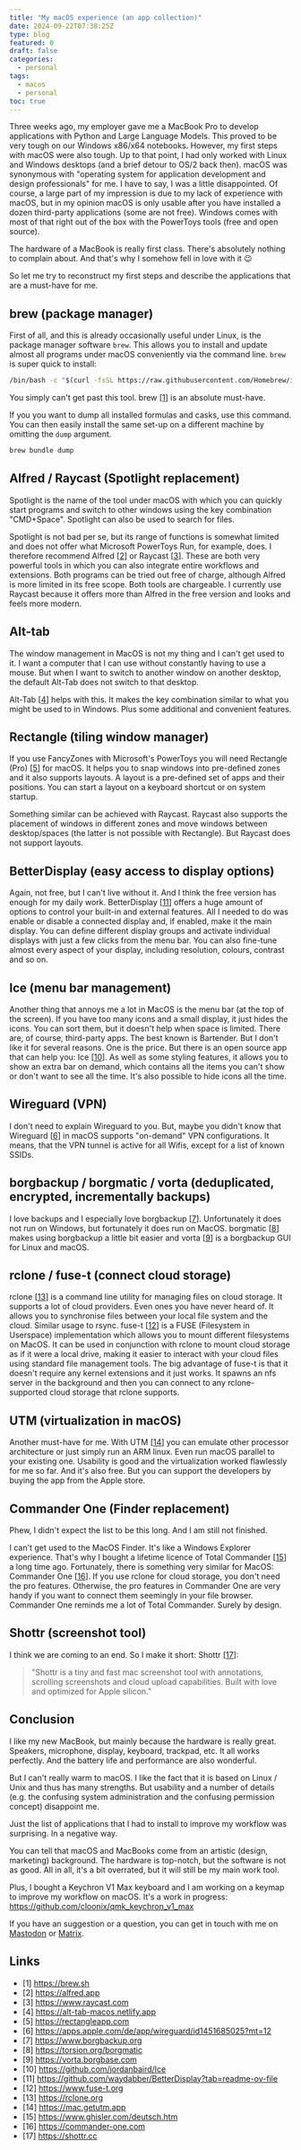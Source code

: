 ```yaml
---
title: "My macOS experience (an app collection)"
date: 2024-09-22T07:38:25Z
type: blog
featured: 0
draft: false
categories:
  - personal
tags:
  - macos
  - personal
toc: true
---
```


Three weeks ago, my employer gave me a MacBook Pro to develop applications with Python and Large Language Models. This proved to be very tough on our Windows x86/x64 notebooks. However, my first steps with macOS were also tough. Up to that point, I had only worked with Linux and Windows desktops (and a brief detour to OS/2 back then). macOS was synonymous with "operating system for application development and design professionals" for me. I have to say, I was a little disappointed. Of course, a large part of my impression is due to my lack of experience with macOS, but in my opinion macOS is only usable after you have installed a dozen third-party applications (some are not free). Windows comes with most of that right out of the box with the PowerToys tools (free and open source).  

The hardware of a MacBook is really first class. There's absolutely nothing to complain about. And that's why I somehow fell in love with it :wink:

So let me try to reconstruct my first steps and describe the applications that are a must-have for me.

## brew (package manager)

First of all, and this is already occasionally useful under Linux, is the package manager software `brew`. This allows you to install and update almost all programs under macOS conveniently via the command line. `brew` is super quick to install:

```sh
/bin/bash -c "$(curl -fsSL https://raw.githubusercontent.com/Homebrew/install/HEAD/install.sh)"
```

You simply can't get past this tool. brew [[1](https://brew.sh)] is an absolute must-have.

If you you want to dump all installed formulas and casks, use this command. You can then easily install the same set-up on a different machine by omitting the `dump` argument. 

```sh
brew bundle dump
```

## Alfred / Raycast (Spotlight replacement)

Spotlight is the name of the tool under macOS with which you can quickly start programs and switch to other windows using the key combination "CMD+Space". Spotlight can also be used to search for files.

Spotlight is not bad per se, but its range of functions is somewhat limited and does not offer what Microsoft PowerToys Run, for example, does. I therefore recommend Alfred [[2](https://alfred.app)] or Raycast [[3](https://www.raycast.com)]. These are both very powerful tools in which you can also integrate entire workflows and extensions. Both programs can be tried out free of charge, although Alfred is more limited in its free scope. Both tools are chargeable. I currently use Raycast because it offers more than Alfred in the free version and looks and feels more modern.

## Alt-tab

The window management in MacOS is not my thing and I can't get used to it. I want a computer that I can use without constantly having to use a mouse. But when I want to switch to another window on another desktop, the default Alt-Tab does not switch to that desktop.  

Alt-Tab [[4](https://alt-tab-macos.netlify.app)] helps with this. It makes the key combination similar to what you might be used to in Windows. Plus some additional and convenient features.

## Rectangle (tiling window manager)

If you use FancyZones with Microsoft's PowerToys you will need Rectangle (Pro) [[5](https://rectangleapp.com)] for macOS. It helps you to snap windows into pre-defined zones and it also supports layouts. A layout is a pre-defined set of apps and their positions. You can start a layout on a keyboard shortcut or on system startup.

Something similar can be achieved with Raycast. Raycast also supports the placement of windows in different zones and move windows between desktop/spaces (the latter is not possible with Rectangle). But Raycast does not support layouts.

## BetterDisplay (easy access to display options)

Again, not free, but I can't live without it. And I think the free version has enough for my daily work. BetterDisplay [[11](https://github.com/waydabber/BetterDisplay?tab=readme-ov-file)] offers a huge amount of options to control your built-in and external features. All I needed to do was enable or disable a connected display and, if enabled, make it the main display. You can define different display groups and activate individual displays with just a few clicks from the menu bar. You can also fine-tune almost every aspect of your display, including resolution, colours, contrast and so on.

## Ice (menu bar management)

Another thing that annoys me a lot in MacOS is the menu bar (at the top of the screen). If you have too many icons and a small display, it just hides the icons. You can sort them, but it doesn't help when space is limited. There are, of course, third-party apps. The best known is Bartender. But I don't like it for several reasons. One is the price. But there is an open source app that can help you: Ice [[10](https://github.com/jordanbaird/Ice)]. As well as some styling features, it allows you to show an extra bar on demand, which contains all the items you can't show or don't want to see all the time. It's also possible to hide icons all the time.

## Wireguard (VPN)

I don't need to explain Wireguard to you. But, maybe you didn't know that Wireguard [[6](https://apps.apple.com/de/app/wireguard/id1451685025?mt=12)] in macOS supports "on-demand" VPN configurations. It means, that the VPN tunnel is active for all Wifis, except for a list of known SSIDs.  

## borgbackup / borgmatic / vorta (deduplicated, encrypted, incrementally backups)

I love backups and I especially love borgbackup [[7](https://www.borgbackup.org)]. Unfortunately it does not run on Windows, but fortunately it does run on MacOS. borgmatic [[8](https://torsion.org/borgmatic/)] makes using borgbackup a little bit easier and vorta [[9](https://vorta.borgbase.com)] is a borgbackup GUI for Linux and macOS.

## rclone / fuse-t (connect cloud storage)

rclone [[13](https://rclone.org)] is a command line utility for managing files on cloud storage. It supports a lot of cloud providers. Even ones you have never heard of. It allows you to synchronise files between your local file system and the cloud. Similar usage to rsync. fuse-t [[12](https://www.fuse-t.org)] is a FUSE (Filesystem in Userspace) implementation which allows you to mount different filesystems on MacOS. It can be used in conjunction with rclone to mount cloud storage as if it were a local drive, making it easier to interact with your cloud files using standard file management tools. The big advantage of fuse-t is that it doesn't require any kernel extensions and it just works. It spawns an nfs server in the background and then you can connect to any rclone-supported cloud storage that rclone supports.  

## UTM (virtualization in macOS)

Another must-have for me. With UTM [[14](https://mac.getutm.app)] you can emulate other processor architecture or just simply run an ARM linux. Even run macOS parallel to your existing one. Usability is good and the virtualization worked flawlessly for me so far. And it's also free. But you can support the developers by buying the app from the Apple store.

## Commander One (Finder replacement)

Phew, I didn't expect the list to be this long. And I am still not finished.

I can't get used to the MacOS Finder. It's like a Windows Explorer experience. That's why I bought a lifetime licence of Total Commander [[15](https://www.ghisler.com/deutsch.htm)] a long time ago. Fortunately, there is something very similar for MacOS: Commander One [[16](https://commander-one.com)]. If you use rclone for cloud storage, you don't need the pro features. Otherwise, the pro features in Commander One are very handy if you want to connect them seemingly in your file browser. Commander One reminds me a lot of Total Commander. Surely by design.

## Shottr (screenshot tool)

I think we are coming to an end. So I make it short: Shottr [[17](https://shottr.cc)]:

> "Shottr is a tiny and fast mac screenshot tool with annotations, scrolling screenshots and cloud upload capabilities. Built with love and optimized for Apple silicon."

## Conclusion

I like my new MacBook, but mainly because the hardware is really great. Speakers, microphone, display, keyboard, trackpad, etc. It all works perfectly. And the battery life and performance are also wonderful.

But I can't really warm to macOS. I like the fact that it is based on Linux / Unix and thus has many strengths. But usability and a number of details (e.g. the confusing system administration and the confusing permission concept) disappoint me.

Just the list of applications that I had to install to improve my workflow was surprising. In a negative way.

You can tell that macOS and MacBooks come from an artistic (design, marketing) background. The hardware is top-notch, but the software is not as good. All in all, it's a bit overrated, but it will still be my main work tool.

Plus, I bought a Keychron V1 Max keyboard and I am working on a keymap to improve my workflow on macOS. It's a work in progress: <https://github.com/cloonix/qmk_keychron_v1_max>

If you have an suggestion or a question, you can get in touch with me on [Mastodon](https://chaos.social/@cloonix/) or [Matrix](https://matrix.to/#/@cloonix:matrix.org).  

## Links

- [1] <https://brew.sh>
- [2] <https://alfred.app>
- [3] <https://www.raycast.com>
- [4] <https://alt-tab-macos.netlify.app>
- [5] <https://rectangleapp.com>
- [6] <https://apps.apple.com/de/app/wireguard/id1451685025?mt=12>
- [7] <https://www.borgbackup.org>
- [8] <https://torsion.org/borgmatic>
- [9] <https://vorta.borgbase.com>
- [10] <https://github.com/jordanbaird/Ice>
- [11] <https://github.com/waydabber/BetterDisplay?tab=readme-ov-file>
- [12] <https://www.fuse-t.org>
- [13] <https://rclone.org>
- [14] <https://mac.getutm.app>
- [15] <https://www.ghisler.com/deutsch.htm>
- [16] <https://commander-one.com>
- [17] <https://shottr.cc>
